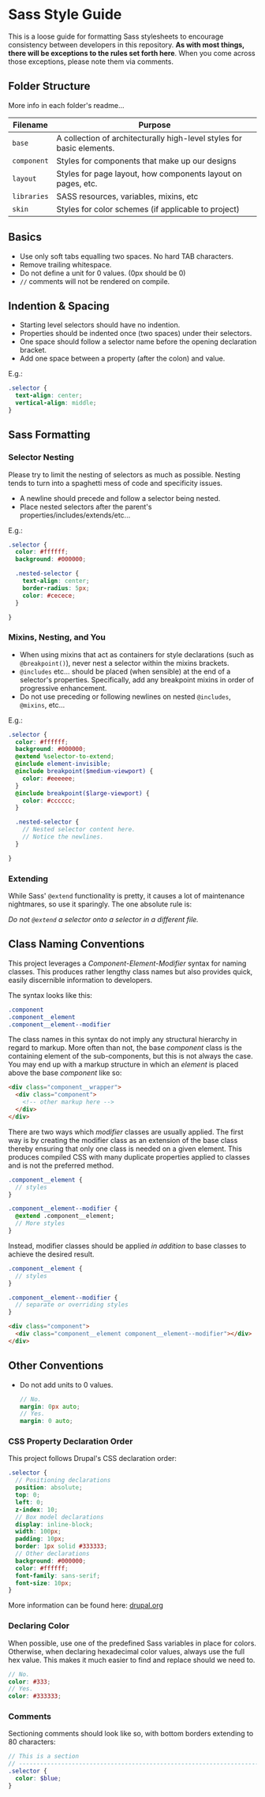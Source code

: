 # Sass Style Guide

This is a loose guide for formatting Sass stylesheets to encourage consistency
between developers in this repository. **As with most things, there will be
exceptions to the rules set forth here**. When you come across those exceptions,
please note them via comments.

## Folder Structure
More info in each folder's readme...

Filename          | Purpose
----------------- | ----------------------------------------------------------------------
`base`            | A collection of architecturally high-level styles for basic elements.
`component`       | Styles for components that make up our designs
`layout`          | Styles for page layout, how components layout on pages, etc.
`libraries`       | SASS resources, variables, mixins, etc
`skin`            | Styles for color schemes (if applicable to project)

## Basics

 - Use only soft tabs equalling two spaces. No hard TAB characters.
 - Remove trailing whitespace.
 - Do not define a unit for 0 values. (0px should be 0)
 - `//` comments will not be rendered on compile.

## Indention & Spacing

 - Starting level selectors should have no indention.
 - Properties should be indented once (two spaces) under their selectors.
 - One space should follow a selector name before the opening declaration bracket.
 - Add one space between a property (after the colon) and value.

E.g.:
```css
.selector {
  text-align: center;
  vertical-align: middle;
}
```

## Sass Formatting

### Selector Nesting

Please try to limit the nesting of selectors as much as possible. Nesting tends
to turn into a spaghetti mess of code and specificity issues.

 - A newline should precede and follow a selector being nested.
 - Place nested selectors after the parent's properties/includes/extends/etc...

E.g.:
```scss
.selector {
  color: #ffffff;
  background: #000000;

  .nested-selector {
    text-align: center;
    border-radius: 5px;
    color: #cecece;
  }

}
```

### Mixins, Nesting, and You

 - When using mixins that act as containers for style declarations (such as
   `@breakpoint()`), never nest a selector within the mixins brackets.
 - `@includes` etc... should be placed (when sensible) at the end of a
   selector's properties. Specifically, add any breakpoint mixins in order of
   progressive enhancement.
 - Do not use preceding or following newlines on nested `@includes`, `@mixins`,
   etc...

E.g.:
```scss
.selector {
  color: #ffffff;
  background: #000000;
  @extend %selector-to-extend;
  @include element-invisible;
  @include breakpoint($medium-viewport) {
    color: #eeeeee;
  }
  @include breakpoint($large-viewport) {
    color: #cccccc;
  }

  .nested-selector {
    // Nested selector content here.
    // Notice the newlines.
  }

}
```

### Extending

While Sass' `@extend` functionality is pretty, it causes a lot of maintenance
nightmares, so use it sparingly. The one absolute rule is:

*Do not `@extend` a selector onto a selector in a different file.*

## Class Naming Conventions

This project leverages a *Component*-*Element*-*Modifier* syntax for naming
classes. This produces rather lengthy class names but also provides quick,
easily discernible information to developers.

The syntax looks like this:
```scss
.component
.component__element
.component__element--modifier
```

The class names in this syntax do not imply any structural hierarchy in regard
to markup. More often than not, the base _component_ class is the containing
element of the sub-components, but this is not always the case. You may end up
with a markup structure in which an _element_ is placed above the base
_component_ like so:

```html
<div class="component__wrapper">
  <div class="component">
    <!-- other markup here -->
  </div>
</div>
```

There are two ways which _modifier_ classes are usually applied. The first
way is by creating the modifier class as an extension of the base class thereby
ensuring that only one class is needed on a given element. This produces
compiled CSS with many duplicate properties applied to classes and is not the
preferred method.

```sass
.component__element {
  // styles
}

.component__element--modifier {
  @extend .component__element;
  // More styles
}
```

Instead, modifier classes should be applied *in addition* to base classes to
achieve the desired result.

```sass
.component__element {
  // styles
}

.component__element--modifier {
  // separate or overriding styles
}
```

```html
<div class="component">
  <div class="component__element component__element--modifier"></div>
</div>
```

## Other Conventions

 - Do not add units to 0 values.

   ```scss
   // No.
   margin: 0px auto;
   // Yes.
   margin: 0 auto;
   ```

### CSS Property Declaration Order

This project follows Drupal's CSS declaration order:

```scss
.selector {
  // Positioning declarations
  position: absolute;
  top: 0;
  left: 0;
  z-index: 10;
  // Box model declarations
  display: inline-block;
  width: 100px;
  padding: 10px;
  border: 1px solid #333333;
  // Other declarations
  background: #000000;
  color: #ffffff;
  font-family: sans-serif;
  font-size: 10px;
}
```

More information can be found here: [drupal.org](https://drupal.org/node/1887862#declaration-order)

### Declaring Color

When possible, use one of the predefined Sass variables in place for colors.
Otherwise, when declaring hexadecimal color values, always use the full hex value.
This makes it much easier to find and replace should we need to.

```scss
// No.
color: #333;
// Yes.
color: #333333;
```

### Comments

Sectioning comments should look like so, with bottom borders extending to 80
characters:

```scss
// This is a section
// -----------------------------------------------------------------------------
.selector {
  color: $blue;
}
```
